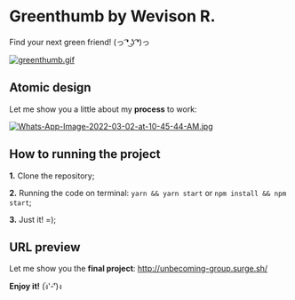 # Greenthumb by Wevison R.
Find your next green friend! (っ ͡❛ ͜ʖ ͡❛)っ

[![greenthumb.gif](https://i.postimg.cc/T1RcyWxw/greenthumb.gif)](https://postimg.cc/ftrdpyJn)
## Atomic design

Let me show you a little about my __process__ to work:

[![Whats-App-Image-2022-03-02-at-10-45-44-AM.jpg](https://i.postimg.cc/h47yNVyL/Whats-App-Image-2022-03-02-at-10-45-44-AM.jpg)](https://postimg.cc/G9dxyT1t)

## How to running the project

__1.__ Clone the repository;  

__2.__ Running the code on terminal: `yarn && yarn start` or `npm install && npm start`;  

__3.__ Just it! =);  

## URL preview

Let me show you the **final project**: http://unbecoming-group.surge.sh/

__Enjoy it!__ (ง︡'-'︠)ง